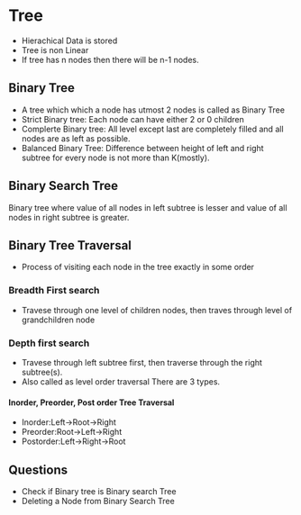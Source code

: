 # Tree
* Hierachical  Data is stored
* Tree is non Linear
* If tree has n nodes then there will be n-1 nodes.

## Binary Tree
* A tree which which a node has utmost 2 nodes is called as Binary Tree
* Strict Binary tree: Each node can have either 2 or 0 children
* Complerte Binary tree: All level except last are completely filled and all nodes are as left as possible.
* Balanced Binary Tree: Difference between height of left and right subtree for every node is not more than K(mostly).

## Binary Search Tree
Binary tree where value of all nodes in left subtree is lesser and value of all nodes in right subtree is greater.

## Binary Tree Traversal
* Process of visiting each node in the tree exactly in some order
### Breadth First search
* Travese through one level of children nodes, then traves through level of grandchildren node
### Depth first search
* Travese through left subtree first, then traverse through the right subtree(s).
* Also called as level order traversal
There are 3 types.
#### Inorder, Preorder, Post order Tree Traversal
* Inorder:Left->Root->Right
* Preorder:Root->Left->Right
* Postorder:Left->Right->Root

## Questions
* Check if Binary tree is Binary search Tree
* Deleting a Node from Binary Search Tree